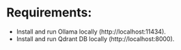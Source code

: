# Requirements:

- Install and run Ollama locally (http://localhost:11434).
- Install and run Qdrant DB locally (http://localhost:8000).

